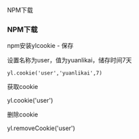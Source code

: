 NPM下载
### NPM下载
npm安装ylcookie  - 保存

设置名称为user，值为yuanlikai，储存时间7天

`yl.cookie('user','yuanlikai',7) `

获取cookie

yl.cookie('user') 

删除cookie

yl.removeCookie('user') 
